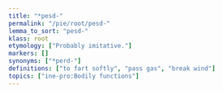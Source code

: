 ```yaml
---
title: "*pesd-"
permalink: "/pie/root/pesd-"
lemma_to_sort: "pesd-"
klass: root
etymology: ["Probably imitative."]
markers: []
synonyms: ["*perd-"]
definitions: ["to fart softly", "pass gas", "break wind"]
topics: ["ine-pro:Bodily functions"]
---
```

